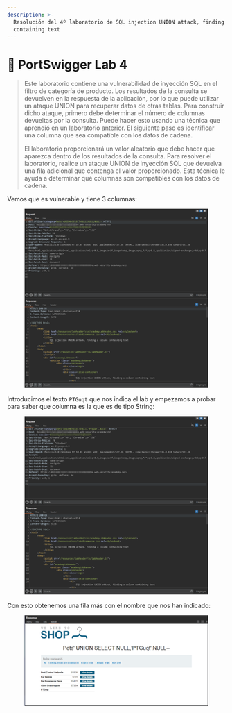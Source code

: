 ```yaml
---
description: >-
  Resolución del 4º laboratorio de SQL injection UNION attack, finding a column
  containing text
---
```


# 🧪 PortSwigger Lab 4

> Este laboratorio contiene una vulnerabilidad de inyección SQL en el filtro de categoría de producto. Los resultados de la consulta se devuelven en la respuesta de la aplicación, por lo que puede utilizar un ataque UNION para recuperar datos de otras tablas. Para construir dicho ataque, primero debe determinar el número de columnas devueltas por la consulta. Puede hacer esto usando una técnica que aprendió en un laboratorio anterior. El siguiente paso es identificar una columna que sea compatible con los datos de cadena.
>
> El laboratorio proporcionará un valor aleatorio que debe hacer que aparezca dentro de los resultados de la consulta. Para resolver el laboratorio, realice un ataque UNION de inyección SQL que devuelva una fila adicional que contenga el valor proporcionado. Esta técnica le ayuda a determinar qué columnas son compatibles con los datos de cadena.

Vemos que es vulnerable y tiene 3 columnas:&#x20;

<figure><img src="../../../.gitbook/assets/image (114).png" alt=""><figcaption></figcaption></figure>

Introducimos el texto `PTGuqt` que nos indica el lab y empezamos a probar para saber que columna es la que es de tipo String:

<figure><img src="../../../.gitbook/assets/image (115).png" alt=""><figcaption></figcaption></figure>

Con esto obtenemos una fila más con el nombre que nos han indicado:

<figure><img src="../../../.gitbook/assets/image (117).png" alt=""><figcaption></figcaption></figure>
